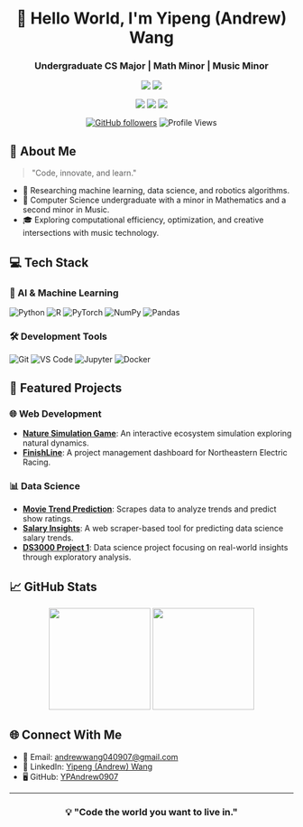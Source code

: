 <div align="center">

# 🌟 Hello World, I'm Yipeng (Andrew) Wang
### Undergraduate CS Major | Math Minor | Music Minor

![](https://img.shields.io/badge/Focus-Artificial_Intelligence_and_Algorithms-BE2EDD)
![](https://img.shields.io/badge/Role-Undergraduate_Researcher-20B2AA)

<p>
  <a href="https://github.com/YPAndrew0907"><img src="https://img.shields.io/badge/GitHub-ffffff?style=for-the-badge&logo=github&logoColor=black"/></a>
  <a href="mailto:andrewwang040907@gmail.com"><img src="https://img.shields.io/badge/Email-ffffff?style=for-the-badge&logo=gmail&logoColor=black"/></a>
  <a href="https://www.linkedin.com/in/yipeng-andrew-wang-366811276/"><img src="https://img.shields.io/badge/LinkedIn-ffffff?style=for-the-badge&logo=linkedin&logoColor=black"/></a>
</p>

[![GitHub followers](https://img.shields.io/github/followers/YPAndrew0907?style=social)](https://github.com/YPAndrew0907)
![Profile Views](https://komarev.com/ghpvc/?username=YPAndrew0907&color=blueviolet)

</div>

## 🎯 About Me 

> "Code, innovate, and learn."

- 🔭 Researching machine learning, data science, and robotics algorithms.
- 🌱 Computer Science undergraduate with a minor in Mathematics and a second minor in Music.
- 🎓 Exploring computational efficiency, optimization, and creative intersections with music technology.

## 💻 Tech Stack

### 🤖 AI & Machine Learning
![Python](https://img.shields.io/badge/Python-3776AB?style=for-the-badge&logo=python&logoColor=white)
![R](https://img.shields.io/badge/R-276DC3?style=for-the-badge&logo=r&logoColor=white)
![PyTorch](https://img.shields.io/badge/PyTorch-EE4C2C?style=for-the-badge&logo=pytorch&logoColor=white)
![NumPy](https://img.shields.io/badge/NumPy-013243?style=for-the-badge&logo=numpy&logoColor=white)
![Pandas](https://img.shields.io/badge/Pandas-150458?style=for-the-badge&logo=pandas&logoColor=white)

### 🛠️ Development Tools
![Git](https://img.shields.io/badge/Git-F05032?style=for-the-badge&logo=git&logoColor=white)
![VS Code](https://img.shields.io/badge/VS_Code-007ACC?style=for-the-badge&logo=visual-studio-code&logoColor=white)
![Jupyter](https://img.shields.io/badge/Jupyter-F37626?style=for-the-badge&logo=jupyter&logoColor=white)
![Docker](https://img.shields.io/badge/Docker-2496ED?style=for-the-badge&logo=docker&logoColor=white)

## 🚀 Featured Projects

### 🌐 Web Development
- **[Nature Simulation Game](https://github.com/YPAndrew0907/Nature-Simulation-Game)**: An interactive ecosystem simulation exploring natural dynamics.
- **[FinishLine](https://github.com/YPAndrew0907/FinishLine)**: A project management dashboard for Northeastern Electric Racing.

### 📊 Data Science
- **[Movie Trend Prediction](https://github.com/YPAndrew0907/MovieTrendPrediction)**: Scrapes data to analyze trends and predict show ratings.
- **[Salary Insights](https://github.com/YPAndrew0907/SalaryTrends)**: A web scraper-based tool for predicting data science salary trends.
- **[DS3000 Project 1](https://github.com/YPAndrew0907/DS3000-project1)**: Data science project focusing on real-world insights through exploratory analysis.

## 📈 GitHub Stats

<div align="center">
  <img height="180em" src="https://github-readme-stats.vercel.app/api?username=YPAndrew0907&show_icons=true&theme=radical&include_all_commits=true&count_private=true"/>
  <img height="180em" src="https://github-readme-stats.vercel.app/api/top-langs/?username=YPAndrew0907&layout=compact&langs_count=8&theme=radical"/>
</div>

## 🌐 Connect With Me
- 📧 Email: andrewwang040907@gmail.com
- 💼 LinkedIn: [Yipeng (Andrew) Wang](https://www.linkedin.com/in/yipeng-andrew-wang-366811276/)
- 🖥️ GitHub: [YPAndrew0907](https://github.com/YPAndrew0907)

---

<div align="center">
  
### 💡 "Code the world you want to live in."

</div>
